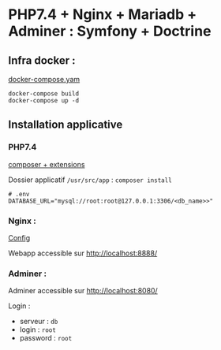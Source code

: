 # PHP7.4 + Nginx + Mariadb + Adminer : Symfony + Doctrine

## Infra docker :

[docker-compose.yam](docker-compose.yaml)

````
docker-compose build
docker-compose up -d
````

## Installation applicative

### PHP7.4
[composer + extensions](./.docker/php/Dockerfile)

Dossier applicatif `/usr/src/app` : `composer install`
```
# .env
DATABASE_URL="mysql://root:root@127.0.0.1:3306/<db_name>>"
``` 

### Nginx : 
[Config](./.docker/nginx/app.conf)

Webapp accessible sur [http://localhost:8888/](http://localhost:8888/)

### Adminer : 
Adminer accessible sur [http://localhost:8080/](http://localhost:8080/)

Login : 
- serveur : `db`
- login : `root`
- password : `root`
